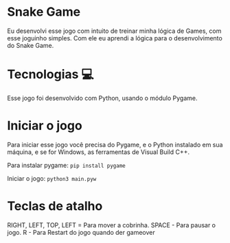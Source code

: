 # Snake Game

Eu desenvolvi esse jogo com intuito de treinar minha lógica de Games, com esse joguinho simples.
Com ele eu aprendi a lógica para o desenvolvimento do Snake Game.

# Tecnologias :computer:

Esse jogo foi desenvolvido com Python, usando o módulo Pygame. 

# Iniciar o jogo

Para iniciar esse jogo você precisa do Pygame, e o Python instalado em sua máquina, e se for 
Windows, as ferramentas de Visual Build C++.

Para instalar pygame:
`pip install pygame`

Iniciar o jogo:
`python3 main.pyw`

# Teclas de atalho

RIGHT, LEFT, TOP, LEFT = Para mover a cobrinha.
SPACE - Para pausar o jogo.
R - Para Restart do jogo quando der gameover
